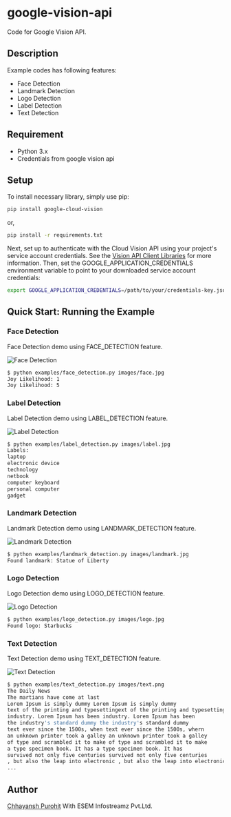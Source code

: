 # google-vision-api

Code for Google Vision API.

## Description

Example codes has following features:

* Face Detection
* Landmark Detection
* Logo Detection
* Label Detection
* Text Detection

## Requirement

* Python 3.x
* Credentials from google vision api

## Setup

To install necessary library, simply use pip:

```bash
pip install google-cloud-vision
```

or,

```bash
pip install -r requirements.txt
```

Next, set up to authenticate with the Cloud Vision API using your project's service account credentials. See the [Vision API Client Libraries](https://cloud.google.com/vision/docs/libraries) for more information. Then, set the GOOGLE_APPLICATION_CREDENTIALS environment variable to point to your downloaded service account credentials:

```bash
export GOOGLE_APPLICATION_CREDENTIALS=/path/to/your/credentials-key.json
```

## Quick Start: Running the Example


### Face Detection

Face Detection demo using FACE_DETECTION feature.

![Face Detection](images/face.jpg)

```bash
$ python examples/face_detection.py images/face.jpg
Joy Likelihood: 1
Joy Likelihood: 5
```

### Label Detection

Label Detection demo using LABEL_DETECTION feature.

![Label Detection](images/label.jpg)

```bash
$ python examples/label_detection.py images/label.jpg
Labels:
laptop
electronic device
technology
netbook
computer keyboard
personal computer
gadget
```

### Landmark Detection

Landmark Detection demo using LANDMARK_DETECTION feature.

![Landmark Detection](images/landmark.jpg)

```bash
$ python examples/landmark_detection.py images/landmark.jpg
Found landmark: Statue of Liberty
```

### Logo Detection

Logo Detection demo using LOGO_DETECTION feature.

![Logo Detection](images/logo.jpg)

```bash
$ python examples/logo_detection.py images/logo.jpg
Found logo: Starbucks
```

### Text Detection

Text Detection demo using TEXT_DETECTION feature.

![Text Detection](images/text.png)

```bash
$ python examples/text_detection.py images/text.png
The Daily News
The martians have come at last
Lorem Ipsum is simply dummy Lorem Ipsum is simply dummy
text of the printing and typesettingext of the printing and typesetting
industry. Lorem Ipsum has been industry. Lorem Ipsum has been
the industry's standard dummy the industry's standard dummy
text ever since the 1500s, when text ever since the 1500s, whern
an unknown printer took a galley an unknown printer took a galley
of type and scrambled it to make of type and scrambled it to make
a type specimen book. It has a type specimen book. It has
survived not only five centuries survived not only five centuries
, but also the leap into electronic , but also the leap into electronic
...
```


## Author

[Chhayansh Purohit](https://github.com/chhayanshp11) With ESEM Infostreamz Pvt.Ltd.
